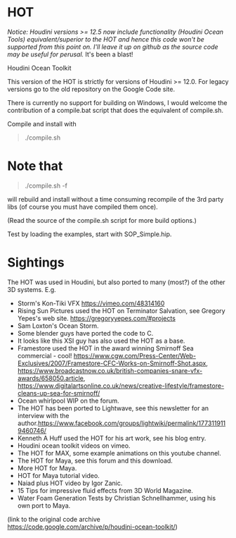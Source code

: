 HOT
===

*Notice: Houdini versions >= 12.5 now include functionality (Houdini Ocean *Tools*) equivalent/superior to the HOT and hence this code won't be supported
from this point on. I'll leave it up on github as the source code may be useful for perusal.* It's been a blast!

Houdini Ocean Toolkit

This version of the HOT is strictly for versions of Houdini >= 12.0.
For legacy versions go to the old repository on the Google Code site.

There is currently no support for building on Windows, I would welcome
the contribution of a compile.bat script that does the equivalent
of compile.sh.

Compile and install with

> ./compile.sh

Note that
=======

> ./compile.sh -f

will rebuild and install without a time consuming recompile of the 3rd party libs (of course you must have compiled them once).

(Read the source of the compile.sh script for more build options.)

Test by loading the examples, start with SOP_Simple.hip.

Sightings
========= 

The HOT was used in Houdini, but also ported to many (most?) of the other 3D systems. E.g.

* Storm's Kon-Tiki VFX https://vimeo.com/48314160
* Rising Sun Pictures used the HOT on Terminator Salvation, see Gregory Yepes's web site. https://gregoryyepes.com/#projects
* Sam Loxton's Ocean Storm.
* Some blender guys have ported the code to C.
* It looks like this XSI guy has also used the HOT as a base.
* Framestore used the HOT in the award winning Smirnoff Sea commercial - cool! https://www.cgw.com/Press-Center/Web-Exclusives/2007/Framestore-CFC-Works-on-Smirnoff-Shot.aspx, https://www.broadcastnow.co.uk/british-companies-snare-vfx-awards/658050.article, https://www.digitalartsonline.co.uk/news/creative-lifestyle/framestore-cleans-up-sea-for-smirnoff/
* Ocean whirlpool WIP on the forum.
* The HOT has been ported to Lightwave, see this newsletter for an interview with the author.https://www.facebook.com/groups/lightwiki/permalink/1773119119460746/
* Kenneth A Huff used the HOT for his art work, see his blog entry.
* Houdini ocean toolkit videos on vimeo.
* The HOT for MAX, some example animations on this youtube channel.
* The HOT for Maya, see this forum and this download.
* More HOT for Maya.
* HOT for Maya tutorial video.
* Naiad plus HOT video by Igor Zanic.
* 15 Tips for impressive fluid effects from 3D World Magazine.
* Water Foam Generation Tests by Christian Schnellhammer, using his own port to Maya.

(link to the original code archive https://code.google.com/archive/p/houdini-ocean-toolkit/)

